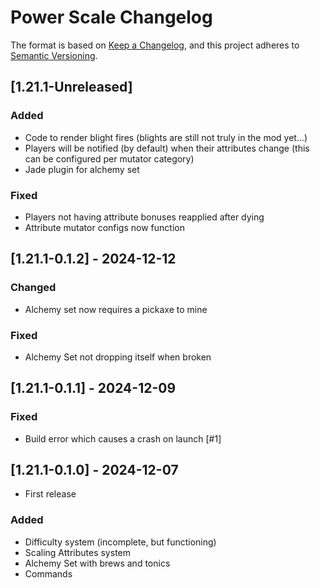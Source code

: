 # Power Scale Changelog

The format is based on [Keep a Changelog](https://keepachangelog.com/en/1.0.0/),
and this project adheres to [Semantic Versioning](https://semver.org/spec/v2.0.0.html).

## [1.21.1-Unreleased]
### Added
- Code to render blight fires (blights are still not truly in the mod yet...)
- Players will be notified (by default) when their attributes change (this can be configured per mutator category)
- Jade plugin for alchemy set
### Fixed
- Players not having attribute bonuses reapplied after dying
- Attribute mutator configs now function

## [1.21.1-0.1.2] - 2024-12-12
### Changed
- Alchemy set now requires a pickaxe to mine
### Fixed
- Alchemy Set not dropping itself when broken

## [1.21.1-0.1.1] - 2024-12-09
### Fixed
- Build error which causes a crash on launch [#1]

## [1.21.1-0.1.0] - 2024-12-07
- First release
### Added
- Difficulty system (incomplete, but functioning)
- Scaling Attributes system
- Alchemy Set with brews and tonics
- Commands